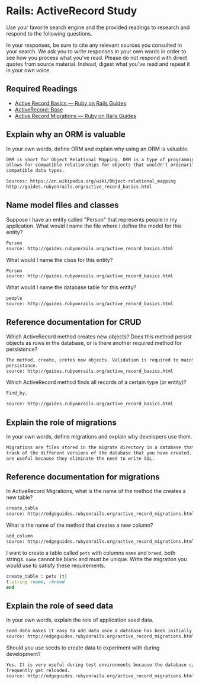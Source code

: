 # Rails: ActiveRecord Study

Use your favorite search engine and the provided readings to research and
respond to the following questions.

In your responses, be sure to cite any relevant sources you consulted in your
search. We ask you to write responses in your own words in order to see how you
process what you've read. Please do not respond with direct quotes from source
material. Instead, digest what you've read and repeat it in your own voice.

## Required Readings

-   [Active Record Basics — Ruby on Rails Guides](http://guides.rubyonrails.org/active_record_basics.html)
-   [ActiveRecord::Base](http://api.rubyonrails.org/classes/ActiveRecord/Base.html)
-   [Active Record Migrations — Ruby on Rails Guides](http://guides.rubyonrails.org/active_record_migrations.html)

## Explain why an ORM is valuable

In your own words, define ORM and explain why using an ORM is valuable.

```md
ORM is short for Object Relational Mapping. ORM is a type of programming that
allows for compatible relationships for objects that wouldn't ordinarily have
compatible data types.

Sources: https://en.wikipedia.org/wiki/Object-relational_mapping
http://guides.rubyonrails.org/active_record_basics.html
```

## Name model files and classes

Suppose I have an entity called "Person" that represents people in my
application. What would I name the file where I define the model for this
entity?

```md
Person
source: http://guides.rubyonrails.org/active_record_basics.html
```

What would I name the class for this entity?

```md
Person
source: http://guides.rubyonrails.org/active_record_basics.html
```

What would I name the database table for this entity?

```md
people
source: http://guides.rubyonrails.org/active_record_basics.html
```

## Reference documentation for CRUD

Which ActiveRecord method creates new objects? Does this method persist objects
as rows in the database, or is there another required method for persistence?

```md
The method, create, cretes new objects. Validation is required to maintain
persistance.
source: http://guides.rubyonrails.org/active_record_basics.html
```

Which ActiveRecord method finds all records of a certain type (or entity)?

```md
Find_by.

source: http://guides.rubyonrails.org/active_record_basics.html
```

## Explain the role of migrations

In your own words, define migrations and explain why developers use them.

```md
Migrations are files stored in the migrate directory in a database that keep
track of the different versions of the database that you have created. They
are useful because they eliminate the need to write SQL.
```

## Reference documentation for migrations

In ActiveRecord Migrations, what is the name of the method the creates a new
table?

```md
create_table
source: http://edgeguides.rubyonrails.org/active_record_migrations.html
```

What is the name of the method that creates a new column?

```md
add_column
source: http://edgeguides.rubyonrails.org/active_record_migrations.html
```

I want to create a table called `pets` with columns `name` and `breed`, both
strings. `name` cannot be blank and must be unique. Write the migration you
would use to satisfy these requirements.

```ruby
create_table : pets |t|
t.string :name, :breed
end
```

## Explain the role of seed data

In your own words, explain the role of application seed data.

```md
seed data makes it easy to add data once a database has been initially created.
source: http://edgeguides.rubyonrails.org/active_record_migrations.html
```

Should you use seeds to create data to experiment with during development?

```md
Yes. It is very useful during test environments because the database can
frequently get reloaded.
source: http://edgeguides.rubyonrails.org/active_record_migrations.html
```
